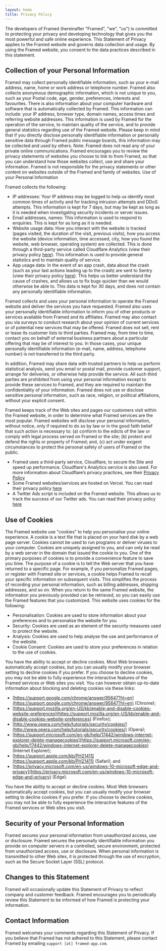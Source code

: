 ```yaml
---
layout: home
title: Privacy Policy
---
```


The developers of Framed (hereinafter "Framed", "we", "us") is committed to protecting your privacy and developing technology that gives you the most powerful and safe online experience. This Statement of Privacy applies to the Framed website and governs data collection and usage. By using the Framed website, you consent to the data practices described in this statement.

## Collection of your Personal Information

Framed may collect personally identifiable information, such as your e-mail address, name, home or work address or telephone number. Framed also collects anonymous demographic information, which is not unique to you, such as your Postal code, age, gender, preferences, interests and favourites. There is also information about your computer hardware and software that is automatically collected by Framed. This information can include: your IP address, browser type, domain names, access times and referring website addresses. This information is used by Framed for the operation of the service, to maintain quality of the service, and to provide general statistics regarding use of the Framed website. Please keep in mind that if you directly disclose personally identifiable information or personally sensitive data through Framed public message boards, this information may be collected and used by others. Note: Framed does not read any of your private online communications. Framed encourages you to review the privacy statements of websites you choose to link to from Framed, so that you can understand how those websites collect, use and share your information. Framed is not responsible for the privacy statements or other content on websites outside of the Framed and family of websites.
Use of your Personal Information

Framed collects the following:

- IP addresses: Your IP address may be logged to help us identify most common times of activity and for tracking intrusion attempts and DDoS attempts. This information is kept for 7 days, but may be kept as long as it is needed when investigating security incidents or server issues.
- Email addresses, names: This information is used to respond to enquiries. This is kept for as long as it is needed.
- Website usage data: How you interact with the website is tracked (pages visited, the duration of the visit, previous visits), how you access the website (device information, time accessed, city, how you found the website, web browser, operating system) are collected. This is done through a third-party service called Cloudflare Analytics (view their privacy policy [here](https://www.cloudflare.com/en-gb/privacypolicy/)). This information is used to provide general statistics and to maintain quality of service.
- App usage data: In the event of an app crash, data about the crash (such as your last actions leading up to the crash) are sent to Sentry (view their privacy policy [here](https://sentry.io/privacy/)). This helps us better understand the cause of crashes, and allows us to fix bugs quicker than we would otherwise be able to. This data is kept for 30 days, and does not contain any personally identifiable information.

Framed collects and uses your personal information to operate the Framed website and deliver the services you have requested. Framed also uses your personally identifiable information to inform you of other products or services available from Framed and its affiliates. Framed may also contact you via surveys to conduct research about your opinion of current services or of potential new services that may be offered. Framed does not sell, rent or lease its customer lists to third parties. Framed may, from time to time, contact you on behalf of external business partners about a particular offering that may be of interest to you. In those cases, your unique personally identifiable information (e-mail, name, address, telephone number) is not transferred to the third party.

In addition, Framed may share data with trusted partners to help us perform statistical analysis, send you email or postal mail, provide customer support, arrange for deliveries, or otherwise help provide the service. All such third parties are prohibited from using your personal information except to provide these services to Framed, and they are required to maintain the confidentiality of your information. Framed does not use or disclose sensitive personal information, such as race, religion, or political affiliations, without your explicit consent.

Framed keeps track of the Web sites and pages our customers visit within the Framed website, in order to determine what Framed services are the most popular. Framed websites will disclose your personal information, without notice, only if required to do so by law or in the good faith belief that such action is necessary to: (a) conform to the edicts of the law or comply with legal process served on Framed or the site; (b) protect and defend the rights or property of Framed; and, (c) act under exigent circumstances to protect the personal safety of users of Framed or the public.

- Framed uses a third-party service, Cloudflare, to secure the Site and speed up performance. Cloudflare's Analytics service is also used. For more information about Cloudflare’s privacy practices, see their [Privacy Policy](https://www.cloudflare.com/en-gb/privacypolicy/)
- Some Framed websites/services are hosted on Vercel. You can read their privacy policy [here](https://vercel.com/legal/privacy-policy)
- A Twitter Ads script is included on the Framed website. This allows us to track the success of our Twitter ads. You can read their privacy policy [here](https://twitter.com/en/privacy)

## Use of Cookies

The Framed website use "cookies" to help you personalise your online experience. A cookie is a text file that is placed on your hard disk by a web page server. Cookies cannot be used to run programs or deliver viruses to your computer. Cookies are uniquely assigned to you, and can only be read by a web server in the domain that issued the cookie to you. One of the primary purposes of cookies is to provide a convenience feature to save you time. The purpose of a cookie is to tell the Web server that you have returned to a specific page. For example, if you personalize Framed pages, or register with Framed site or services, a cookie helps Framed to recall your specific information on subsequent visits. This simplifies the process of recording your personal information, such as billing addresses, shipping addresses, and so on. When you return to the same Framed website, the information you previously provided can be retrieved, so you can easily use the Framed features that you customized. This website uses cookies for the following:

- Personalisation: Cookies are used to store information about your preferences and to personalise the website for you
- Security: Cookies are used as an element of the security measures used to protect the website.
- Analysis: Cookies are used to help analyse the use and performance of the website.
- Cookie Consent: Cookies are used to store your preferences in relation to the use of cookies.

You have the ability to accept or decline cookies. Most Web browsers automatically accept cookies, but you can usually modify your browser setting to decline cookies if you prefer. If you choose to decline cookies, you may not be able to fully experience the interactive features of the Framed services or Web sites you visit. You can however obtain up-to-date information about blocking and deleting cookies via these links:

- [https://support.google.com/chrome/answer/95647?hl=en](https://support.google.com/chrome/answer/95647?hl=en) (Chrome);
- [https://support.mozilla.org/en-US/kb/enable-and-disable-cookies-website-preferences](https://support.mozilla.org/en-US/kb/enable-and-disable-cookies-website-preferences) (Firefox);
- [http://www.opera.com/help/tutorials/security/cookies/](http://www.opera.com/help/tutorials/security/cookies/) (Opera);
- [https://support.microsoft.com/en-gb/help/17442/windows-internet-explorer-delete-managecookies](https://support.microsoft.com/en-gb/help/17442/windows-internet-explorer-delete-managecookies) (Internet Explorer);
- [https://support.apple.com/kb/PH21411](https://support.apple.com/kb/PH21411) (Safari); and
- [https://privacy.microsoft.com/en-us/windows-10-microsoft-edge-and-privacy](https://privacy.microsoft.com/en-us/windows-10-microsoft-edge-and-privacy) (Edge).

You have the ability to accept or decline cookies. Most Web browsers automatically accept cookies, but you can usually modify your browser setting to decline cookies if you prefer. If you choose to decline cookies, you may not be able to fully experience the interactive features of the Framed services or Web sites you visit.

## Security of your Personal Information

Framed secures your personal information from unauthorized access, use or disclosure. Framed secures the personally identifiable information you provide on computer servers in a controlled, secure environment, protected from unauthorized access, use or disclosure. When personal information is transmitted to other Web sites, it is protected through the use of encryption, such as the Secure Socket Layer (SSL) protocol.

## Changes to this Statement

Framed will occasionally update this Statement of Privacy to reflect company and customer feedback. Framed encourages you to periodically review this Statement to be informed of how Framed is protecting your information.

## Contact Information

Framed welcomes your comments regarding this Statement of Privacy. If you believe that Framed has not adhered to this Statement, please contact Framed by emailing `support [at] framed-app.com`.
